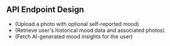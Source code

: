 ## API Endpoint Design
-  (Upload a photo with optional self-reported mood)
-  (Retrieve user's historical mood data and associated photos)
-  (Fetch AI-generated mood insights for the user)
